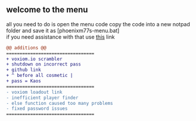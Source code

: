 ## welcome to the menu  

all you need to do is open the menu code copy the code into a new notpad folder and save it as [phoenixm77s-menu.bat]<br>if you need assistance with that use [this](https://www.tutorialspoint.com/batch_script/batch_script_files.htm "How to save batch files") link<br>

```diff
@@ additions @@
=================================
+ voxiom.io scrambler
+ shutdown on incorrect pass
+ github link
+ ^ before all cosmetic | 
+ pass = Kaos
=================================
- voxiom loadout link
- inefficient player finder
- else function caused too many problems
- fixed password issues
=================================
```
